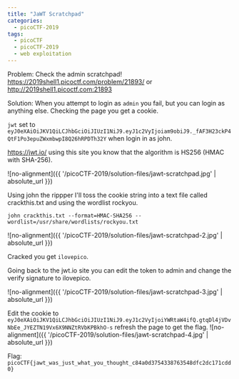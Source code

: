 ```yaml
---
title: "JaWT Scratchpad"
categories:
  - picoCTF-2019
tags:
  - picoCTF
  - picoCTF-2019
  - web exploitation
---
```


Problem: Check the admin scratchpad! https://2019shell1.picoctf.com/problem/21893/ or http://2019shell1.picoctf.com:21893

Solution: When you attempt to login as ```admin``` you fail, but you can login as anything else. Checking the page you get a cookie.

```jwt``` set to ```eyJ0eXAiOiJKV1QiLCJhbGciOiJIUzI1NiJ9.eyJ1c2VyIjoiam9obiJ9._fAF3H23ckP4QtF1Po3epuZWxmbwpI8Q26hRPDTh32Y``` when login in as john.

https://jwt.io/ using this site you know that the algorithm is HS256 (HMAC with SHA-256). 

![no-alignment]({{ '/picoCTF-2019/solution-files/jawt-scratchpad.jpg' | absolute_url }})

Using john the rippper I'll toss the cookie string into a text file called crackthis.txt and using the wordlist rockyou.

```john crackthis.txt --format=HMAC-SHA256 --wordlist=/usr/share/wordlists/rockyou.txt```

![no-alignment]({{ '/picoCTF-2019/solution-files/jawt-scratchpad-2.jpg' | absolute_url }})

Cracked you get ```ilovepico```.

Going back to the jwt.io site you can edit the token to admin and change the verify signature to ilovepico.

![no-alignment]({{ '/picoCTF-2019/solution-files/jawt-scratchpad-3.jpg' | absolute_url }})

Edit the cookie to ```eyJ0eXAiOiJKV1QiLCJhbGciOiJIUzI1NiJ9.eyJ1c2VyIjoiYWRtaW4ifQ.gtqDl4jVDvNbEe_JYEZTN19Vx6X9NNZtRVbKPBkhO-s``` refresh the page to get the flag.
![no-alignment]({{ '/picoCTF-2019/solution-files/jawt-scratchpad-4.jpg' | absolute_url }})

Flag: ```picoCTF{jawt_was_just_what_you_thought_c84a0d3754338763548dfc2dc171cdd0}```